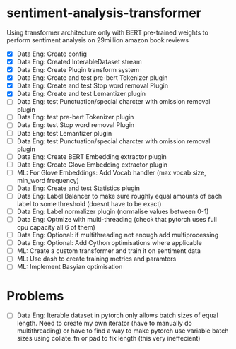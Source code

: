 # sentiment-analysis-transformer
Using transformer architecture only with BERT pre-trained weights to perform sentiment analysis on 29million amazon book reviews

- [x] Data Eng: Create config
- [x] Data Eng: Created InterableDataset stream
- [x] Data Eng: Create Plugin transform system
- [x] Data Eng: Create and test pre-bert Tokenizer plugin
- [x] Data Eng: Create and test Stop word removal Plugin
- [x] Data Eng: Create and test Lemantizer plugin
- [ ] Data Eng: test Punctuation/special charcter with omission removal plugin
- [ ] Data Eng: test pre-bert Tokenizer plugin
- [ ] Data Eng: test Stop word removal Plugin
- [ ] Data Eng: test Lemantizer plugin
- [ ] Data Eng: test Punctuation/special charcter with omission removal plugin
- [ ] Data Eng: Create BERT Embedding extractor plugin 
- [ ] Data Eng: Create Glove Embedding extractor plugin 
- [ ] ML:       For Glove Embeddings: Add Vocab handler (max vocab size, min_word frequency)
- [ ] Data Eng: Create and test Statistics plugin 
- [ ] Data Eng: Label Balancer to make sure roughly equal amounts of each label to some threshold (doesnt have to be exact)
- [ ] Data Eng: Label normalizer plugin (normalise values between 0-1)
- [ ] Data Eng: Optmize with multi-threading (check that pytorch uses full cpu capacity all 6 of them)
- [ ] Data Eng: Optional: if multithreading not enough add multiprocessing
- [ ] Data Eng: Optional: Add Cython optimisations where applicable
- [ ] ML:       Create a custom transformer and train it on sentiment data
- [ ] ML:       Use dash to create training metrics and paramters
- [ ] ML:       Implement Basyian optimisation

# Problems 

- [ ] Data Eng: Iterable dataset in pytorch only allows batch sizes of equal length. Need to create my own iterator (have to manually do multithreading) or have to find a way to make pytorch use variable batch sizes using collate_fn or pad to fix length (this very ineffecient)

